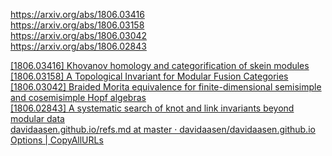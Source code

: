 <a href="https://arxiv.org/abs/1806.03416">https://arxiv.org/abs/1806.03416</a><br/>
<a href="https://arxiv.org/abs/1806.03158">https://arxiv.org/abs/1806.03158</a><br/>
<a href="https://arxiv.org/abs/1806.03042">https://arxiv.org/abs/1806.03042</a><br/>
<a href="https://arxiv.org/abs/1806.02843">https://arxiv.org/abs/1806.02843</a><br/>

<a href="https://arxiv.org/abs/1806.03416">[1806.03416] Khovanov homology and categorification of skein modules</a><br/>
<a href="https://arxiv.org/abs/1806.03158">[1806.03158] A Topological Invariant for Modular Fusion Categories</a><br/>
<a href="https://arxiv.org/abs/1806.03042">[1806.03042] Braided Morita equivalence for finite-dimensional semisimple and cosemisimple Hopf algebras</a><br/>
<a href="https://arxiv.org/abs/1806.02843">[1806.02843] A systematic search of knot and link invariants beyond modular data</a><br/>
<a href="https://github.com/davidaasen/davidaasen.github.io/blob/master/refs.md">davidaasen.github.io/refs.md at master &middot; davidaasen/davidaasen.github.io</a><br/>
<a href="chrome-extension://djdmadneanknadilpjiknlnanaolmbfk/options.html">Options | CopyAllURLs</a><br/>

